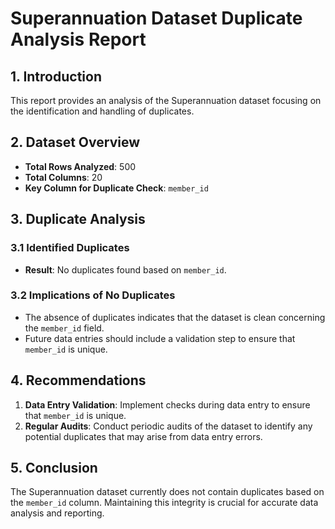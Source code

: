 # Superannuation Dataset Duplicate Analysis Report

## 1. Introduction
This report provides an analysis of the Superannuation dataset focusing on the identification and handling of duplicates.

## 2. Dataset Overview
- **Total Rows Analyzed**: 500
- **Total Columns**: 20
- **Key Column for Duplicate Check**: `member_id`

## 3. Duplicate Analysis
### 3.1 Identified Duplicates
- **Result**: No duplicates found based on `member_id`.

### 3.2 Implications of No Duplicates
- The absence of duplicates indicates that the dataset is clean concerning the `member_id` field.
- Future data entries should include a validation step to ensure that `member_id` is unique.

## 4. Recommendations
1. **Data Entry Validation**: Implement checks during data entry to ensure that `member_id` is unique.
2. **Regular Audits**: Conduct periodic audits of the dataset to identify any potential duplicates that may arise from data entry errors.

## 5. Conclusion
The Superannuation dataset currently does not contain duplicates based on the `member_id` column. Maintaining this integrity is crucial for accurate data analysis and reporting.